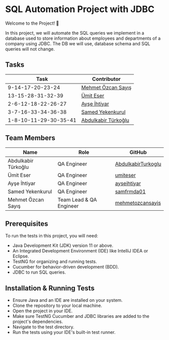 # SQL Automation Project with JDBC

Welcome to the Project! 🚀

In this project, we will automate the SQL queries we implement in a database used to store information about employees and departments of a company using JDBC. The DB we will use, database schema and SQL queries will not change.


## Tasks
| Task                                 | Contributor                                                                |
|---------------------------------|-----------------------------------------------------------------|
| 9-14-17-20-23-24               | [Mehmet Özcan Sayış](https://github.com/ozcansayis) |
| 13-15-28-31-32-39             | [Ümit Eser](https://github.com/umiteser) |
| 2-6-12-18-22-26-27            | [Ayşe İhtiyar](https://github.com/ayseihtiyar) |
| 3-7-16-33-34-36-38            | [Samed Yekenkurul](https://github.com/samfrmda01) |
| 1-8-10-11-29-30-35-41       | [Abdulkabir Türkoğlu](https://github.com/AbdulkabirTurkoglu) |


## Team Members
| Name                    | Role                      | GitHub                                                      |
|-------------------------|---------------------------|-------------------------------------------------------------|
| Abdulkabir Türkoğlu     | QA Engineer               | [AbdulkabirTurkoglu](https://github.com/AbdulkabirTurkoglu) |
| Ümit Eser               | QA Engineer               | [umiteser](https://github.com/umiteser)                     |
| Ayşe İhtiyar            | QA Engineer               | [ayseihtiyar](https://github.com/ayseihtiyar)               |
| Samed Yekenkurul        | QA Engineer               | [samfrmda01](https://github.com/samfrmda01)                 |
| Mehmet Özcan Sayış      | Team Lead & QA Engineer   |  [mehmetozcansayis](https://github.com/ozcansayis)          |


## Prerequisites
To run the tests in this project, you will need:
- Java Development Kit (JDK) version 11 or above.
- An Integrated Development Environment (IDE) like IntelliJ IDEA or Eclipse.
- TestNG for organizing and running tests.
- Cucumber for behavior-driven development (BDD).
- JDBC to run SQL queries.


## Installation & Running Tests
- Ensure Java and an IDE are installed on your system.
- Clone the repository to your local machine.
- Open the project in your IDE.
- Make sure TestNG Cucumber and JDBC libraries are added to the project's dependencies.
- Navigate to the test directory.
- Run the tests using your IDE's built-in test runner.
